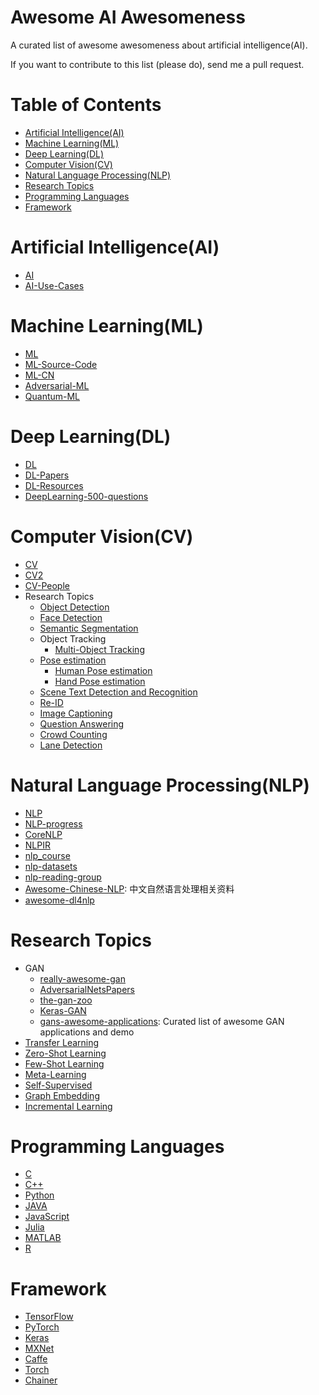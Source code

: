 # Awesome AI Awesomeness

A curated list of awesome awesomeness about artificial intelligence(AI).

If you want to contribute to this list (please do), send me a pull request.

# Table of Contents

<!-- MarkdownTOC depth=4 -->

- [Artificial Intelligence(AI)](#AI)
- [Machine Learning(ML)](#ML)
- [Deep Learning(DL)](#DL)
- [Computer Vision(CV)](#CV)
- [Natural Language Processing(NLP)](#NLP)
- [Research Topics](#RT)
- [Programming Languages](#PL)
- [Framework](#Framework)

<a name="AI"></a>

# Artificial Intelligence(AI)

- [AI](https://github.com/owainlewis/awesome-artificial-intelligence)
- [AI-Use-Cases](https://github.com/faktionai/awesome-ai-usecases)

<a name="ML"></a>
# Machine Learning(ML)

- [ML](https://github.com/josephmisiti/awesome-machine-learning)
- [ML-Source-Code](https://github.com/src-d/awesome-machine-learning-on-source-code)
- [ML-CN](https://github.com/jobbole/awesome-machine-learning-cn)
- [Adversarial-ML](https://github.com/yenchenlin/awesome-adversarial-machine-learning)
- [Quantum-ML](https://github.com/krishnakumarsekar/awesome-quantum-machine-learning)

<a name="DL"></a>
# Deep Learning(DL)

- [DL](https://github.com/ChristosChristofidis/awesome-deep-learning)
- [DL-Papers](https://github.com/terryum/awesome-deep-learning-papers)
- [DL-Resources](https://github.com/guillaume-chevalier/Awesome-Deep-Learning-Resources)
- [DeepLearning-500-questions](https://github.com/scutan90/DeepLearning-500-questions)

<a name="CV"></a>
# Computer Vision(CV)

- [CV](https://github.com/jbhuang0604/awesome-computer-vision)
- [CV2](https://github.com/kjw0612/awesome-deep-vision)
- [CV-People](Awesome-People-in-Computer-Vision)
- Research Topics
    - [Object Detection](https://github.com/amusi/awesome-object-detection)
    - [Face Detection](https://github.com/ChanChiChoi/awesome-Face_Recognition)
    - [Semantic Segmentation](https://github.com/mrgloom/awesome-semantic-segmentation)
    - Object Tracking
        - [Multi-Object Tracking](https://github.com/SpyderXu/multi-object-tracking-paper-list)
    - [Pose estimation](https://github.com/wjbKimberly/pose_estimation_CVPR_ECCV_2018)
        - [Human Pose estimation](https://github.com/cbsudux/awesome-human-pose-estimation)
        - [Hand Pose estimation](https://github.com/xinghaochen/awesome-hand-pose-estimation)
    - [Scene Text Detection and Recognition](https://github.com/Jyouhou/SceneTextPapers)
    - [Re-ID](https://github.com/cupwater/awesome-person-ReID)
    - [Image Captioning](https://github.com/zhjohnchan/awesome-image-captioning)
    - [Question Answering](https://github.com/dapurv5/awesome-question-answering)
    - [Crowd Counting](https://github.com/gjy3035/Awesome-Crowd-Counting)
    - [Lane Detection](https://github.com/amusi/awesome-lane-detection)

<a name="NLP"></a>
# Natural Language Processing(NLP)

- [NLP](https://github.com/keon/awesome-nlp)
- [NLP-progress](https://github.com/sebastianruder/NLP-progress)
- [CoreNLP](https://github.com/stanfordnlp/CoreNLP)
- [NLPIR](https://github.com/NLPIR-team/NLPIR)
- [nlp_course](https://github.com/yandexdataschool/nlp_course)
- [nlp-datasets](https://github.com/niderhoff/nlp-datasets)
- [nlp-reading-group](https://github.com/clulab/nlp-reading-group)
- [Awesome-Chinese-NLP](https://github.com/crownpku/Awesome-Chinese-NLP): 中文自然语言处理相关资料
- [awesome-dl4nlp](https://github.com/brianspiering/awesome-dl4nlp)

<a name="RT"></a>
# Research Topics

  - GAN
      - [really-awesome-gan](https://github.com/nightrome/really-awesome-gan)
      - [AdversarialNetsPapers](https://github.com/zhangqianhui/AdversarialNetsPapers)
      - [the-gan-zoo](https://github.com/hindupuravinash/the-gan-zoo)
      - [Keras-GAN](https://github.com/eriklindernoren/Keras-GAN)
      - [gans-awesome-applications](https://github.com/nashory/gans-awesome-applications): Curated list of awesome GAN applications and demo
  - [Transfer Learning](https://github.com/jindongwang/transferlearning)
  - [Zero-Shot Learning](https://github.com/chichilicious/awesome-zero-shot-learning)
  - [Few-Shot Learning](https://github.com/e-271/awesome-few-shot-learning)
  - [Meta-Learning](https://github.com/dragen1860/awesome-meta-learning)
  - [Self-Supervised](https://github.com/jason718/awesome-self-supervised-learning)
  - [Graph Embedding](https://github.com/benedekrozemberczki/awesome-graph-embedding)
  - [Incremental Learning](https://github.com/xialeiliu/Awesome-Incremental-Learning)

<a name="PL"></a>
# Programming Languages

- [C](https://notabug.org/koz.ross/awesome-c)
- [C++](https://github.com/fffaraz/awesome-cpp)
- [Python](https://github.com/vinta/awesome-python)
- [JAVA](https://github.com/akullpp/awesome-java)
- [JavaScript](awesome-javascript)
- [Julia](https://github.com/svaksha/Julia.jl)
- [MATLAB](https://github.com/uhub/awesome-matlab)
- [R](https://github.com/qinwf/awesome-R)

<a name="Framework"></a>
# Framework

- [TensorFlow](https://github.com/jtoy/awesome-tensorflow)
- [PyTorch](https://github.com/bharathgs/Awesome-pytorch-list)
- [Keras](https://github.com/fchollet/keras-resources)
- [MXNet](https://github.com/chinakook/Awesome-MXNet)
- [Caffe](https://github.com/MichaelXin/Awesome-Caffe)
- [Torch](https://github.com/carpedm20/awesome-torch)
- [Chainer](awesome-chainer)
